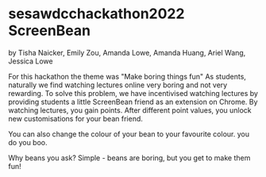 # sesawdcchackathon2022 ScreenBean
by Tisha Naicker, Emily Zou, Amanda Lowe, Amanda Huang, Ariel Wang, Jessica Lowe

For this hackathon the theme was "Make boring things fun"
As students, naturally we find watching lectures online very boring and not very rewarding. 
To solve this problem, we have incentivised watching lectures by providing students a little ScreenBean friend as an extension on Chrome. 
By watching lectures, you gain points. After different point values, you unlock new customisations for your bean friend. 

You can also change the colour of your bean to your favourite colour. you do you boo. 

Why beans you ask?
Simple - beans are boring, but you get to make them fun!

